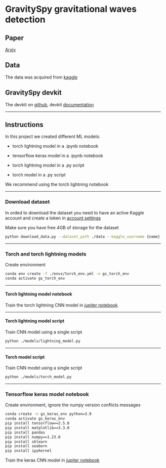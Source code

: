 # GravitySpy gravitational waves detection

## Paper

[Arxiv](https://arxiv.org/pdf/1611.04596)

## Data

The data was acquired from [kaggle](https://www.kaggle.com/datasets/tentotheminus9/gravity-spy-gravitational-waves/data)

## GravitySpy devkit

The devkit on [github](https://github.com/Gravity-Spy/GravitySpy), devkit [documentation](https://gravity-spy.github.io/)

---

## Instructions

In this project we created different ML models:

- torch lightning model in a .ipynb notebook
- tensorflow keras model in a .ipynb notebook

- torch lightning model in a .py script
- torch model in a .py script

We recommend using the torch lightning notebook

---

### Download dataset

In orded to download the dataset you need to have an active Kaggle account and create a token in [account settings](https://www.kaggle.com/settings)

Make sure you have free 4GB of storage for the dataset

```bash
python download_data.py --dataset_path ./data --kaggle_username {name} --kaggle_key {token}
```

---

### Torch and torch lightning models

Create environment

```bash
conda env create -f ./envs/torch_env.yml -n gs_torch_env
conda activate gs_torch_env
```

---

#### Torch lightning model notebook

Train the torch lightning CNN model in [jupiter notebook](./models/lightning_model.ipynb)

---

#### Torch lightning model script

Train CNN model using a single script

```bash
python ./models/lightning_model.py
```

---

#### Torch model script

Train CNN model using a single script

```bash
python ./models/torch_model.py
```

---

### Tensorflow keras model notebook

Create environment, ignore the numpy version conflicts messages

```bash
conda create -n gs_keras_env python=3.9
conda activate gs_keras_env
pip install tensorflow==2.5.0
pip install matplotlib==3.3.0
pip install pandas
pip install numpy==1.23.0
pip install sklearn
pip install seaborn
pip install ipykernel
```

Train the keras CNN model in [jupiter notebook](./models/keras_model.ipynb)

